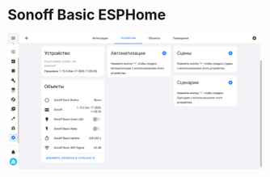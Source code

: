 # Sonoff Basic ESPHome
 
 
 
![Home Assistant](https://github.com/etsarevsky/Sonoff-Basic-ESPHome/blob/ESPHome/Sonoff%20ESPHome.png)
